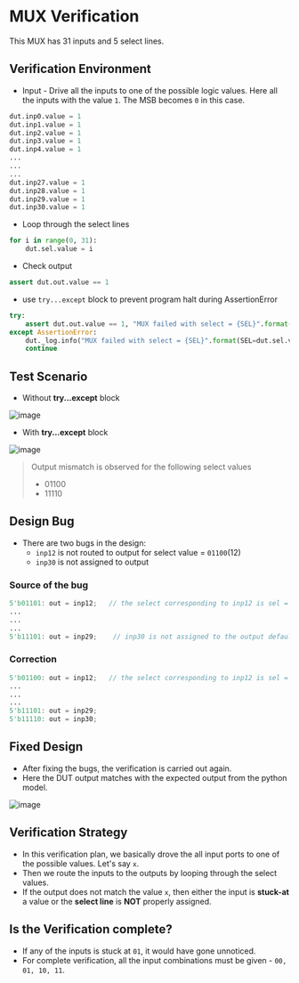 # MUX Verification

This MUX has 31 inputs and 5 select lines.

## Verification Environment

- Input - Drive all the inputs to one of the possible logic values. Here all the inputs with the value `1`. The MSB becomes `0` in this case.

```python
dut.inp0.value = 1
dut.inp1.value = 1
dut.inp2.value = 1
dut.inp3.value = 1
dut.inp4.value = 1
...
...
...
dut.inp27.value = 1
dut.inp28.value = 1
dut.inp29.value = 1
dut.inp30.value = 1
```

- Loop through the select lines

```python
for i in range(0, 31):
    dut.sel.value = i
```

- Check output

```python
assert dut.out.value == 1
```

- use ```try...except``` block to prevent program halt during AssertionError

```python
try:
    assert dut.out.value == 1, "MUX failed with select = {SEL}".format(SEL=dut.sel.value)
except AssertionError:
    dut._log.info("MUX failed with select = {SEL}".format(SEL=dut.sel.value))
    continue
```

## Test Scenario

- Without **try...except** block
  
![image](https://user-images.githubusercontent.com/66086031/180064990-242d8b32-2bdc-41c5-b43d-174dc762cdb8.png)

- With **try...except** block

![image](https://user-images.githubusercontent.com/66086031/180252261-2d36bf66-1cc6-45c0-8157-d877f01a503b.png)

> Output mismatch is observed for the following select values
>
> - 01100
> - 11110

## Design Bug

- There are two bugs in the design:
  - ```inp12``` is not routed to output for select value = ```01100```(12)
  - ```inp30``` is not assigned to output

### Source of the bug

```verilog
5'b01101: out = inp12;   // the select corresponding to inp12 is sel = 5'b01100
...
...
...
5'b11101: out = inp29;    // inp30 is not assigned to the output defaults to zero
```

### Correction

```verilog
5'b01100: out = inp12;   // the select corresponding to inp12 is sel = 5'b01100
...
...
...
5'b11101: out = inp29;  
5'b11110: out = inp30;
```

## Fixed Design

- After fixing the bugs, the verification is carried out again.
- Here the DUT output matches with the expected output from the python model.

![image](https://user-images.githubusercontent.com/66086031/180254497-96830231-e4cb-4b2e-9a2f-3cbd284753a8.png)

## Verification Strategy

- In this verification plan, we basically drove the all input ports to one of the possible values. Let's say ```x```.
- Then we route the inputs to the outputs by looping through the select values.
- If the output does not match the value ```x```, then either the input is **stuck-at** a value or the **select line** is **NOT** properly assigned.

## Is the Verification complete?

- If any of the inputs is stuck at ```01```, it would have gone unnoticed.
- For complete verification, all the input combinations must be given - ```00, 01, 10, 11```.

